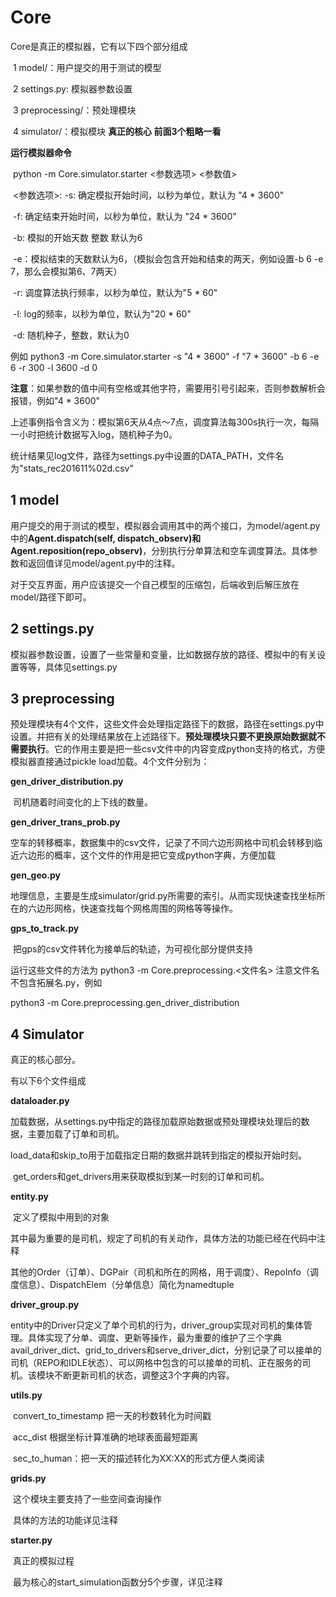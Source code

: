 # Core

Core是真正的模拟器，它有以下四个部分组成

​	1 model/：用户提交的用于测试的模型

​	2 settings.py: 模拟器参数设置

​	3 preprocessing/：预处理模块

​	4 simulator/：模拟模块  **真正的核心 前面3个粗略一看**

**运行模拟器命令**

​	python -m Core.simulator.starter <参数选项> <参数值>

​	<参数选项>: -s: 确定模拟开始时间，以秒为单位，默认为 "4 * 3600"

​						-f: 确定结束开始时间，以秒为单位，默认为 "24 * 3600"

​						-b: 模拟的开始天数 整数 默认为6

​						-e：模拟结束的天数默认为6，（模拟会包含开始和结束的两天，例如设置-b 6 -e 7，那么会模拟第6、7两天）

​						-r: 调度算法执行频率，以秒为单位，默认为"5 * 60"

​						-l: log的频率，以秒为单位，默认为"20 * 60"

​						-d: 随机种子，整数，默认为0

例如 python3 -m Core.simulator.starter -s "4 * 3600" -f "7 * 3600" -b 6 -e 6 -r 300 -l 3600 -d 0

**注意**：如果参数的值中间有空格或其他字符，需要用引号引起来，否则参数解析会报错，例如"4 * 3600"

上述事例指令含义为：模拟第6天从4点～7点，调度算法每300s执行一次，每隔一小时把统计数据写入log，随机种子为0。

统计结果见log文件，路径为settings.py中设置的DATA_PATH，文件名为"stats_rec201611%02d.csv"



## 1 model

用户提交的用于测试的模型，模拟器会调用其中的两个接口，为model/agent.py中的**Agent.dispatch(self, dispatch_observ)**和**Agent.reposition(repo_observ)**，分别执行分单算法和空车调度算法。具体参数和返回值详见model/agent.py中的注释。

对于交互界面，用户应该提交一个自己模型的压缩包，后端收到后解压放在model/路径下即可。



## 2 settings.py

模拟器参数设置，设置了一些常量和变量，比如数据存放的路径、模拟中的有关设置等等，具体见settings.py

## 3 preprocessing

预处理模块有4个文件，这些文件会处理指定路径下的数据，路径在settings.py中设置。并把有关的处理结果放在上述路径下。**预处理模块只要不更换原始数据就不需要执行**。它的作用主要是把一些csv文件中的内容变成python支持的格式，方便模拟器直接通过pickle load加载。4个文件分别为：

**gen_driver_distribution.py**

​	司机随着时间变化的上下线的数量。	

**gen_driver_trans_prob.py**

​	空车的转移概率，数据集中的csv文件，记录了不同六边形网格中司机会转移到临近六边形的概率，这个文件的作用是把它变成python字典，方便加载

**gen_geo.py**

​	地理信息，主要是生成simulator/grid.py所需要的索引。从而实现快速查找坐标所在的六边形网格，快速查找每个网格周围的网格等等操作。

**gps_to_track.py**

​	把gps的csv文件转化为接单后的轨迹，为可视化部分提供支持

运行这些文件的方法为 python3 -m Core.preprocessing.<文件名> 注意文件名不包含拓展名.py，例如

python3 -m Core.preprocessing.gen_driver_distribution

## 4 Simulator

真正的核心部分。

有以下6个文件组成

**dataloader.py**

​	加载数据，从settings.py中指定的路径加载原始数据或预处理模块处理后的数据，主要加载了订单和司机。

​	load_data和skip_to用于加载指定日期的数据并跳转到指定的模拟开始时刻。

​	get_orders和get_drivers用来获取模拟到某一时刻的订单和司机。

**entity.py**

​	定义了模拟中用到的对象

​	其中最为重要的是司机，规定了司机的有关动作，具体方法的功能已经在代码中注释

​	其他的Order（订单）、DGPair（司机和所在的网格，用于调度）、RepoInfo（调度信息）、DispatchElem（分单信息）简化为namedtuple

**driver_group.py**

​	entity中的Driver只定义了单个司机的行为，driver_group实现对司机的集体管理。具体实现了分单、调度、更新等操作，最为重要的维护了三个字典avail_driver_dict、grid_to_drivers和serve_driver_dict，分别记录了可以接单的司机（REPO和IDLE状态）、可以网格中包含的可以接单的司机、正在服务的司机。该模块不断更新司机的状态，调整这3个字典的内容。

**utils.py**

​	convert_to_timestamp 把一天的秒数转化为时间戳

​	acc_dist 根据坐标计算准确的地球表面最短距离

​	sec_to_human：把一天的描述转化为XX:XX的形式方便人类阅读

**grids.py**

​	这个模块主要支持了一些空间查询操作

​	具体的方法的功能详见注释

**starter.py**

​	真正的模拟过程

​	最为核心的start_simulation函数分5个步骤，详见注释

